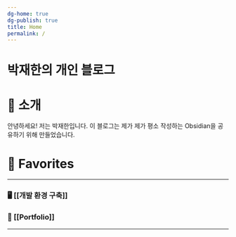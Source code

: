 ```yaml
---
dg-home: true
dg-publish: true
title: Home
permalink: /
---
```

# 박재한의 개인 블로그

# 🎤 소개
안녕하세요! 저는 박재한입니다. 이 블로그는 제가 제가 평소 작성하는 Obsidian을 공유하기 위해 만들었습니다. 


# 📌 Favorites
---
### 🖥 [[개발 환경 구축]]

### 📝 [[Portfolio]]

---


